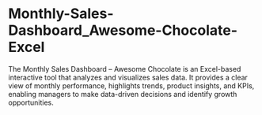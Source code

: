 # Monthly-Sales-Dashboard_Awesome-Chocolate-Excel
The Monthly Sales Dashboard – Awesome Chocolate is an Excel-based interactive tool that analyzes and visualizes sales data. It provides a clear view of monthly performance, highlights trends, product insights, and KPIs, enabling managers to make data-driven decisions and identify growth opportunities.
